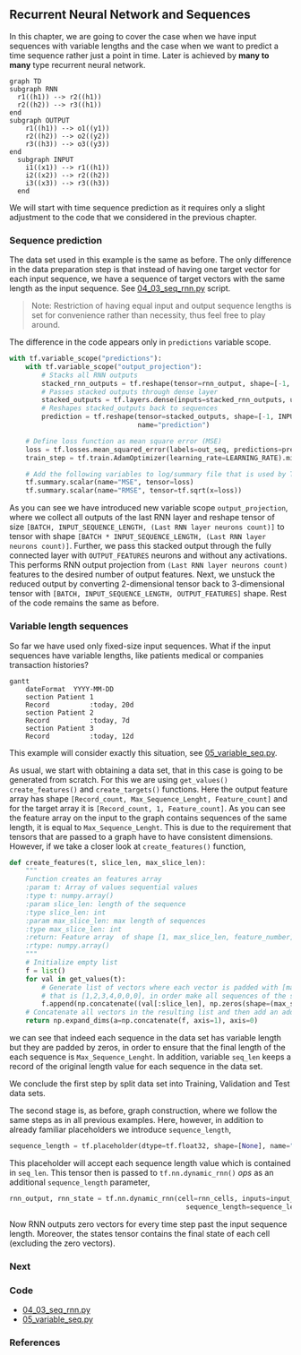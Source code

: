 ## Recurrent Neural Network and Sequences

In this chapter, we are going to cover the case when we have input sequences with variable lengths and the case when we want to predict a time sequence rather just a point in time. Later is achieved by **many to many** type recurrent neural network.

```mermaid
graph TD
subgraph RNN
  r1((h1)) --> r2((h1))
  r2((h2)) --> r3((h1))
end
subgraph OUTPUT
    r1((h1)) --> o1((y1))
    r2((h2)) --> o2((y2))
    r3((h3)) --> o3((y3))
end
  subgraph INPUT
    i1((x1)) --> r1((h1))
    i2((x2)) --> r2((h2))
    i3((x3)) --> r3((h3))
  end
```

We will start with time sequence prediction as it requires only a slight adjustment to the code that we considered in the previous chapter.

### Sequence prediction

The data set used in this example is the same as before. The only difference in the data preparation step is that instead of having one target vector for each input sequence, we have a sequence of target vectors with the same length as the input sequence. See [04\_03\_seq\_rnn.py](/scripts/04_03_seq_rnn.py) script.

> Note: Restriction of having equal input and output sequence lengths is set for convenience rather than necessity, thus feel free to play around.

The difference in the code appears only in `predictions` variable scope.

```python
with tf.variable_scope("predictions"):
    with tf.variable_scope("output_projection"):
        # Stacks all RNN outputs
        stacked_rnn_outputs = tf.reshape(tensor=rnn_output, shape=[-1, RNN_LAYERS[-1]["units"]])
        # Passes stacked outputs through dense layer
        stacked_outputs = tf.layers.dense(inputs=stacked_rnn_outputs, units=OUTPUT_FEATURES)
        # Reshapes stacked_outputs back to sequences
        prediction = tf.reshape(tensor=stacked_outputs, shape=[-1, INPUT_SEQUENCE_LENGTH, OUTPUT_FEATURES],
                                name="prediction")

    # Define loss function as mean square error (MSE)
    loss = tf.losses.mean_squared_error(labels=out_seq, predictions=prediction)
    train_step = tf.train.AdamOptimizer(learning_rate=LEARNING_RATE).minimize(loss=loss)

    # Add the following variables to log/summary file that is used by TensorBoard
    tf.summary.scalar(name="MSE", tensor=loss)
    tf.summary.scalar(name="RMSE", tensor=tf.sqrt(x=loss))
```

As you can see we have introduced new variable scope `output_projection`, where we collect all outputs of the last RNN layer and reshape tensor of size `[BATCH, INPUT_SEQUENCE_LENGTH, (Last RNN layer neurons count)]` to tensor with shape `[BATCH * INPUT_SEQUENCE_LENGTH, (Last RNN layer neurons count)]`. Further, we pass this stacked output through the fully connected layer with `OUTPUT_FEATURES` neurons and without any activations. This performs RNN output projection from  `(Last RNN layer neurons count)` features to the desired number of output features. Next, we unstuck the reduced output by converting 2-dimensional tensor back to 3-dimensional tensor with `[BATCH, INPUT_SEQUENCE_LENGTH, OUTPUT_FEATURES]` shape. Rest of the code remains the same as before.

### Variable length sequences

So far we have used only fixed-size input sequences. What if the input
sequences have variable lengths, like patients medical or companies transaction histories?

```mermaid
gantt
    dateFormat  YYYY-MM-DD
    section Patient 1
    Record          :today, 20d
    section Patient 2
    Record          :today, 7d
    section Patient 3
    Record          :today, 12d  
```

This example will consider exactly this situation, see [05\_variable\_seq.py](/scripts/05_variable_seq.py).

As usual, we start with obtaining a data set, that in this case is going to be generated from scratch. For this we are using `get_values()` `create_features()` and `create_targets()` functions.
Here the output feature array has shape `[Record_count, Max_Sequence_Lenght, Feature_count]` and for the target array it is `[Record_count, 1, Feature_count]`. As you can see the feature array on the input to the graph contains sequences of the same length, it is equal to `Max_Sequence_Lenght`. This is due to the requirement that tensors that are passed to a graph have to have consistent dimensions. However, if we take a closer look at `create_features()` function,

```python
def create_features(t, slice_len, max_slice_len):
    """
    Function creates an features array
    :param t: Array of values sequential values
    :type t: numpy.array()
    :param slice_len: length of the sequence
    :type slice_len: int
    :param max_slice_len: max length of sequences
    :type max_slice_len: int
    :return: Feature array  of shape [1, max_slice_len, feature_number]
    :rtype: numpy.array()
    """
    # Initialize empty list
    f = list()
    for val in get_values(t):
        # Generate list of vectors where each vector is padded with [max_slice_len - slice_len] zeros from the back,
        # that is [1,2,3,4,0,0,0], in order make all sequences of the same length [max_slice_len].
        f.append(np.concatenate((val[:slice_len], np.zeros(shape=(max_slice_len - slice_len, 1))), axis=0))
    # Concatenate all vectors in the resulting list and then add an additional dimension.
    return np.expand_dims(a=np.concatenate(f, axis=1), axis=0)
```
we can see that indeed each sequence in the data set has variable length but they are padded by zeros, in order to ensure that the final length of the each sequence is `Max_Sequence_Lenght`. In addition, variable `seq_len` keeps a record of the original length value for each sequence in the data set.

We conclude the first step by split data set into Training, Validation and Test data sets.

The second stage is, as before, graph construction, where we follow the same steps as in all previous examples. Here, however, in addition to already familiar placeholders we introduce `sequence_length`,
```python
sequence_length = tf.placeholder(dtype=tf.float32, shape=[None], name="sequence_length")
```
This placeholder will accept each sequence length value which is contained in `seq_len`.
This tensor then is passed to `tf.nn.dynamic_rnn()` _ops_ as an additional `sequence_length` parameter,
```python
rnn_output, rnn_state = tf.nn.dynamic_rnn(cell=rnn_cells, inputs=input_seq, dtype=tf.float32,
                                            sequence_length=sequence_length)
```
Now RNN outputs zero vectors for every time step past the input sequence length. Moreover, the states tensor contains the final state of each cell (excluding the zero vectors).





### Next


### Code

* [04\_03\_seq\_rnn.py](/scripts/04_03_seq_rnn.py)
* [05\_variable\_seq.py](/scripts/05_variable_seq.py)

### References
